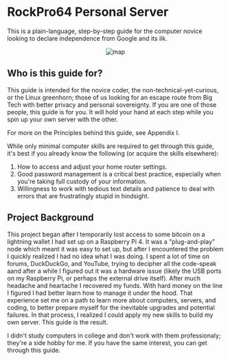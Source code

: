 # RockPro64 Personal Server

This is a plain-language, step-by-step guide for the computer novice looking to declare independence from Google and its ilk.

<p align="center">
<img src="../_utilities/Network-Device-Map.jpg" alt="map" title="map" />
</p>


## Who is this guide for?
This guide is intended for the novice coder, the non-technical-yet-curious, or the Linux greenhorn; those of us looking for an escape route from Big Tech with better privacy and personal sovereignty. If you are one of those people, this guide is for you. It will hold your hand at each step while you spin up your own server with the other.

For more on the Principles behind this guide, see Appendix I.

While only minimal computer skills are required to get through this guide, it's best if you already know the following (or acquire the skills elsewhere):

1. How to access and adjust your home router settings.
2. Good password management is a critical best practice, especially when you're taking full custody of your information.
3. Willingness to work with tedious text details and patience to deal with errors that are frustratingly stupid in hindsight.

## Project Background
This project began after I temporarily lost access to some bitcoin on a lightning wallet I had set up on a Raspberry Pi 4. It was a "plug-and-play" node which meant it was easy to set up, but after I encountered the problem I quickly realized I had no idea what I was doing. I spent a lot of time on forums, DuckDuckGo, and YouTube, trying to decipher all the code-speak aand after a while I figured out it was a hardware issue (likely the USB ports on my Raspberry Pi, or perhaps the external drive itself). After much headache and heartache I recovered my funds. With hard money on the line I figured I had better learn how to manage it under the hood. That experience set me on a path to learn more about computers, servers, and coding, to better prepare myself for the inevitable upgrades and potential failures. In that process, I realized I could apply my new skills to build my own server. This guide is the result.

I didn't study computers in college and don't work with them professionaly; they're a side hobby for me. If you have the same interest, you can get through this guide.
